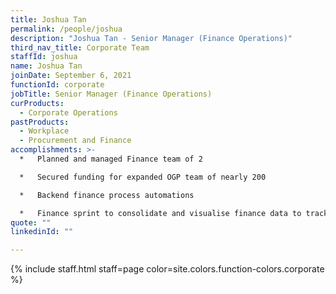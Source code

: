 ```yaml
---
title: Joshua Tan
permalink: /people/joshua
description: "Joshua Tan - Senior Manager (Finance Operations)"
third_nav_title: Corporate Team
staffId: joshua
name: Joshua Tan
joinDate: September 6, 2021
functionId: corporate
jobTitle: Senior Manager (Finance Operations)
curProducts:
  - Corporate Operations
pastProducts:
  - Workplace
  - Procurement and Finance
accomplishments: >-
  *   Planned and managed Finance team of 2

  *   Secured funding for expanded OGP team of nearly 200

  *   Backend finance process automations

  *   Finance sprint to consolidate and visualise finance data to track OGP expenditure by team
quote: ""
linkedinId: ""

---
```


{% include staff.html staff=page color=site.colors.function-colors.corporate %}
